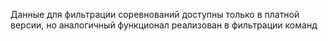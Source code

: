 Данные для фильтрации соревнований доступны только в платной версии, но аналогичный функционал реализован в фильтрации команд
